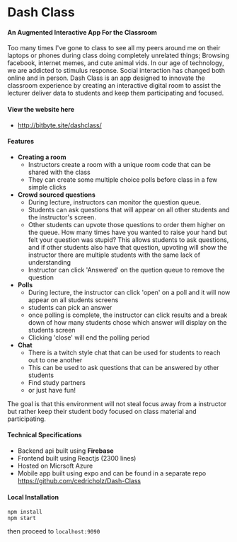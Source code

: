 # Dash Class

#### An Augmented Interactive App For the Classroom

Too many times I've gone to class to see all my peers around me on their laptops or phones during class doing completely unrelated things; Browsing facebook, internet memes, and cute animal vids. In our age of technology, we are addicted to stimulus response. Social interaction has changed both online and in person. Dash Class is an app designed to innovate the classroom experience by creating an interactive digital room to assist the lecturer deliver data to students and keep them participating and focused.

#### View the website here
- http://bitbyte.site/dashclass/

#### Features
- **Creating a room**
   - Instructors create a room with a unique room code that can be shared with the class
   - They can create some multiple choice polls before class in a few simple clicks
- **Crowd sourced questions**
   - During lecture, instructors can monitor the question queue.
   - Students can ask questions that will appear on all other students and the instructor's screen.
   - Other students can upvote those questions to order them higher on the queue. How many times have you wanted to raise your hand but felt your question was stupid? This allows students to ask questions, and if other students also have that question, upvoting will show the instructor there are multiple students with the same lack of understanding
   - Instructor can click 'Answered' on the quetion queue to remove the question
- **Polls**
   - During lecture, the instructor can click 'open' on a poll and it will now appear on all students screens
   - students can pick an answer
   - once polling is complete, the instructor can click results and a break down of how many students chose which answer will display on the students screen
   - Clicking 'close' will end the polling period
- **Chat**
   - There is a twitch style chat that can be used for students to reach out to one another
   - This can be used to ask questions that can be answered by other students
   - Find study partners
   - or just have fun!
   
   
The goal is that this environment will not steal focus away from a instructor but rather keep their student body focused on class material and participating.


#### Technical Specifications
- Backend api built using **Firebase**
- Frontend built using Reactjs (2300 lines)
- Hosted on Micrsoft Azure
- Mobile app built using expo and can be found in a separate repo https://github.com/cedricholz/Dash-Class

#### Local Installation

```
npm install
npm start
```
then proceed to `localhost:9090`
